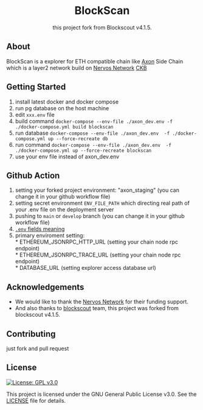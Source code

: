 <h1 align="center">BlockScan</h1>
<p align="center">this project fork from  Blockscout v4.1.5.</p>

## About
BlockScan is a explorer for ETH compatible chain like [Axon](https://github.com/nervosnetwork/axon) Side Chain which is a layer2 network build on [Nervos Network](https://www.nervos.org/) [CKB](https://github.com/nervosnetwork/ckb)
## Getting Started
  1. install latest docker and docker compose
  2. run pg database on the host machine
  3. edit `xxx.env` file
  4. build command `docker-compose --env-file ./axon_dev.env -f ./docker-compose.yml build blockscan`
  5. run database `docker-compose --env-file ./axon_dev.env  -f ./docker-compose.yml up --force-recreate db`
  6. run command `docker-compose --env-file ./axon_dev.env  -f ./docker-compose.yml up --force-recreate blockscan`
  7. use your env file instead of axon_dev.env
## Github Action
  1. setting your forked project environment: "axon_staging" (you can change it in your github workflow file)
  2. setting secret environment `ENV_FILE_PATH` which directing real path of your .env file on the deployment server
  3. pushing to `main` or `develop` branch (you can change it in your github workflow file)
  4. [`.env` fields meaning](./docs/envs_means.md)
  5. primary enviroment setting:  
    * ETHEREUM_JSONRPC_HTTP_URL (setting your chain node rpc endpoint)  
    * ETHEREUM_JSONRPC_TRACE_URL (setting your chain node rpc endpoint)  
    * DATABASE_URL (setting explorer access database url)  

## Acknowledgements
- We would like to thank the [Nervos Network](https://www.nervos.org/) for their funding support.  
- And also thanks to [blockscout](https://github.com/blockscout/blockscout) team, this project was forked from blockscout v4.1.5.

## Contributing
just fork and pull request

## License
[![License: GPL v3.0](https://img.shields.io/badge/License-GPL%20v3-blue.svg)](https://www.gnu.org/licenses/gpl-3.0)

This project is licensed under the GNU General Public License v3.0. See the [LICENSE](LICENSE) file for details.
